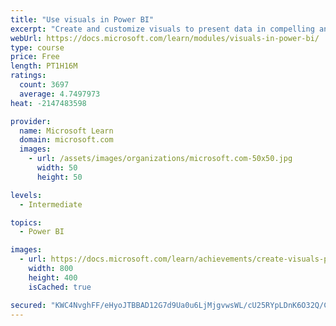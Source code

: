 ```yaml
---
title: "Use visuals in Power BI"
excerpt: "Create and customize visuals to present data in compelling and insightful ways."
webUrl: https://docs.microsoft.com/learn/modules/visuals-in-power-bi/
type: course
price: Free
length: PT1H16M
ratings:
  count: 3697
  average: 4.7497973
heat: -2147483598

provider:
  name: Microsoft Learn
  domain: microsoft.com
  images:
    - url: /assets/images/organizations/microsoft.com-50x50.jpg
      width: 50
      height: 50

levels:
  - Intermediate

topics:
  - Power BI

images:
  - url: https://docs.microsoft.com/learn/achievements/create-visuals-power-bi-desktop-social.png
    width: 800
    height: 400
    isCached: true

secured: "KWC4NvghFF/eHyoJTBBAD12G7d9Ua0u6LjMjgvwsWL/cU25RYpLDnK6O32Q/C8QIaCKvXUkuXO0qc923jyKHtlFUe3VW42qNkam9AVrAua+sn34y+R/y/QYotkeQtY9uiyNwcQxhyRYxytPK2BMqMKQrxtP4ZPmm9JA9YIlVRx/zaez/RQYOG940kCy3TA82dSkxJLDqgGO+vpBBrodog62mZBSeJN06Q9lmBt3CqWlCPoW/viBV3HjGILSJKTeXu09uZjDwB8twFjA98KRqunJdak0rd2Q1YCqQUZvhAukWhdJLe46UGRyDVe7BXiN1ZHHJTZPBTNUBF3KElb6h3HOJ3dptqMW0vfCdiFaiMCgbkHc2PGqDdYOL904MOC4UFcjcPSVyn7U6kXC2OCZ57GTFTcdvCXPyZwn03q4xAM4=;OAmhVI3kDPaRLBxtALsM2g=="
---
```


